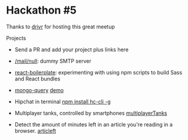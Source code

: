 # Hackathon #5

Thanks to [drivr](https://drivr.com/) for hosting this great meetup

Projects

* Send a PR and add your project plus links here
* [/mail/null](https://github.com/jmosbech/mail-null): dummy SMTP server
* [react-boilerplate](https://github.com/jmosbech/react-boilerplate): experimenting with using npm scripts to build Sass and React bundles

* [mongo-query](https://github.com/AndrewGrachov/mongo-query)
  [demo](http://andrewgrachov.github.io/mongo-query)

* Hipchat in terminal [npm install hc-cli -g](https://www.npmjs.org/package/hc-cli)

* Multiplayer tanks, controlled by smartphones [multiplayerTanks](https://github.com/eagleeye/multiplayerTanks)

* Detect the amount of minutes left in an article you're reading in a browser. [articleft](https://github.com/dnlmzw/articleft)
